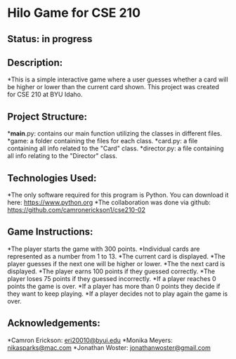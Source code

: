 # Hilo Game for CSE 210

## Status: in progress

## Description:
*This is a simple interactive game where a user guesses whether a card will be higher or lower than the current card shown. This project was created for CSE 210 at BYU Idaho.

## Project Structure:
*__main__.py: contains our main function utilizing the classes in different files.
*game: a folder containing the files for each class.
*card.py: a file containing all info related to the "Card" class.
*director.py: a file containing all info relating to the "Director" class.

## Technologies Used:
*The only software required for this program is Python. You can download it here: https://www.python.org
*The collaboration was done via github: https://github.com/camronerickson1/cse210-02

## Game Instructions:
*The player starts the game with 300 points.
*Individual cards are represented as a number from 1 to 13.
*The current card is displayed.
*The player guesses if the next one will be higher or lower.
*The the next card is displayed.
*The player earns 100 points if they guessed correctly.
*The player loses 75 points if they guessed incorrectly.
*If a player reaches 0 points the game is over.
*If a player has more than 0 points they decide if they want to keep playing.
*If a player decides not to play again the game is over.

## Acknowledgements:
*Camron Erickson: eri20010@byui.edu
*Monika Meyers: nikasparks@mac.com
*Jonathan Woster: jonathanwoster@gmail.com



